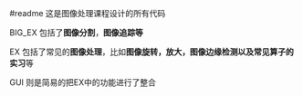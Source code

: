 #readme
这是图像处理课程设计的所有代码

BIG_EX 包括了**图像分割**，**图像追踪等**

EX 包括了常见的**图像处理**，比如**图像旋转，放大，图像边缘检测以及常见算子的实习**等

GUI 则是简易的把EX中的功能进行了整合
